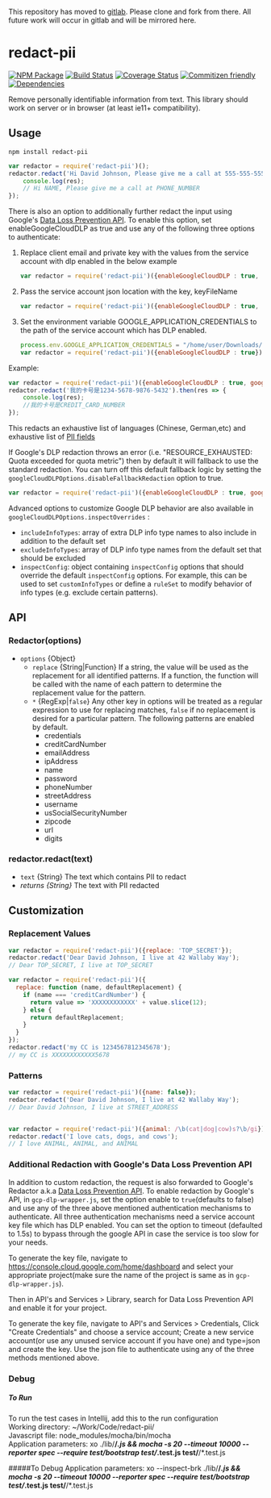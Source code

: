 This repository has moved to [gitlab](https://gitlab.com/solvvy/redact-pii).
Please clone and fork from there. All future work will occur in gitlab and
will be mirrored here.

# redact-pii
[![NPM Package](https://badge.fury.io/js/redact-pii.svg)](https://www.npmjs.com/package/redact-pii)
[![Build Status](https://travis-ci.org/solvvy/redact-pii.svg?branch=master)](https://travis-ci.org/solvvy/redact-pii)
[![Coverage Status](https://coveralls.io/repos/github/solvvy/redact-pii/badge.svg?branch=master)](https://coveralls.io/github/solvvy/redact-pii?branch=master)
[![Commitizen friendly](https://img.shields.io/badge/commitizen-friendly-brightgreen.svg)](http://commitizen.github.io/cz-cli/)
[![Dependencies](https://david-dm.org/solvvy/redact-pii.svg)](https://david-dm.org/solvvy/redact-pii)

Remove personally identifiable information from text.  This library should work on server or in browser (at least ie11+ compatibility).

## Usage
```
npm install redact-pii
```

```js
var redactor = require('redact-pii')();
redactor.redact('Hi David Johnson, Please give me a call at 555-555-5555').then(res => {
    console.log(res);
    // Hi NAME, Please give me a call at PHONE_NUMBER
});
```

There is also an option to additionally further redact the input using Google's [Data Loss Prevention API](https://cloud.google.com/dlp/). To enable this option, set enableGoogleCloudDLP as true and use any of the following three options to authenticate:  
1. Replace client email and private key with the values from the service account with dlp enabled in the below example
    ```js 
    var redactor = require('redact-pii')({enableGoogleCloudDLP : true, googleCloudDLPOptions: {clientOptions: {credentials : {client_email: 'client_email', private_key: 'api_key'}}}});
    ```
2. Pass the service account json location with the key, keyFileName
    ```js 
    var redactor = require('redact-pii')({enableGoogleCloudDLP : true, googleCloudDLPOptions: {clientOptions: {keyFileName: 'placeholder.json'}}});
    ```
3. Set the environment variable GOOGLE_APPLICATION_CREDENTIALS to the path of the service account which has DLP enabled.
    ```js
    process.env.GOOGLE_APPLICATION_CREDENTIALS = "/home/user/Downloads/[FILE_NAME].json"; 
    var redactor = require('redact-pii')({enableGoogleCloudDLP : true});
    ```

Example:
```js
var redactor = require('redact-pii')({enableGoogleCloudDLP : true, googleCloudDLPOptions: {clientOptions: {credentials : {client_email: 'client_email', private_key: 'api_key'}}}});
redactor.redact('我的卡号是1234-5678-9876-5432').then(res => {
    console.log(res);
    //我的卡号是CREDIT_CARD_NUMBER
});
```
This redacts an exhaustive list of languages (Chinese, German,etc) and exhaustive list of [PII fields](https://cloud.google.com/dlp/docs/infotypes-reference)

If Google's DLP redaction throws an error (i.e. "RESOURCE_EXHAUSTED: Quota exceeded for quota metric") then by default it will fallback to use the standard redaction. You can turn off this default fallback logic by setting the `googleCloudDLPOptions.disableFallbackRedaction` option to true.
```js
var redactor = require('redact-pii')({enableGoogleCloudDLP : true, googleCloudDLPOptions: {disableFallbackRedaction: true}});
```

Advanced options to customize Google DLP behavior are also available in `googleCloudDLPOptions.inspectOverrides` :

* `includeInfoTypes`: array of extra DLP info type names to also include in addition to the default set
* `excludeInfoTypes`: array of DLP info type names from the default set that should be excluded
* `inspectConfig`: object containing `inspectConfig` options that should override the default `inspectConfig` options. For example, this can be used to set `customInfoTypes` or define a `ruleSet` to modify behavior of info types (e.g. exclude certain patterns). 

## API

### Redactor(options)
* `options` {Object}
  * `replace` {String|Function} If a string, the value will be used as the replacement for all identified patterns. If a function, the function will be called with the name of each pattern to determine the replacement value for the pattern.
  * `*` {RegExp|`false`} Any other key in options will be treated as a regular expression to use for replacing matches, `false` if no replacement is desired for a particular pattern. The following patterns are enabled by default.
    * credentials
    * creditCardNumber
    * emailAddress
    * ipAddress
    * name
    * password
    * phoneNumber
    * streetAddress
    * username
    * usSocialSecurityNumber
    * zipcode
    * url
    * digits

### redactor.redact(text)
* `text` {String} The text which contains PII to redact
* *returns {String}* The text with PII redacted

## Customization

### Replacement Values
```js
var redactor = require('redact-pii')({replace: 'TOP_SECRET'});
redactor.redact('Dear David Johnson, I live at 42 Wallaby Way');
// Dear TOP_SECRET, I live at TOP_SECRET

var redactor = require('redact-pii')({
  replace: function (name, defaultReplacement) {
    if (name === 'creditCardNumber') {
      return value => 'XXXXXXXXXXXX' + value.slice(12);
    } else {
      return defaultReplacement;
    }
  }
});
redactor.redact('my CC is 1234567812345678');
// my CC is XXXXXXXXXXXX5678
```

### Patterns
```js
var redactor = require('redact-pii')({name: false});
redactor.redact('Dear David Johnson, I live at 42 Wallaby Way');
// Dear David Johnson, I live at STREET_ADDRESS


var redactor = require('redact-pii')({animal: /\b(cat|dog|cow)s?\b/gi});
redactor.redact('I love cats, dogs, and cows');
// I love ANIMAL, ANIMAL, and ANIMAL
```


### Additional Redaction with Google's Data Loss Prevention API

In addition to custom redaction, the request is also forwarded to Google's Redactor a.k.a [Data Loss Prevention API](https://cloud.google.com/dlp/). To enable redaction by Google's API, in `gcp-dlp-wrapper.js`, set the option enable to `true`(defaults to false) and use any of the three above mentioned authentication mechanisms to authenticate. All three authentication mechanisms need a service account key file which has DLP enabled. You can set the option to timeout (defaulted to 1.5s) to bypass through the google API in case the service is too slow for your needs.

To generate the key file, navigate to https://console.cloud.google.com/home/dashboard and select your appropriate project(make sure the name of the project is same as in `gcp-dlp-wrapper.js`).

Then in API's and Services > Library, search for Data Loss Prevention API and enable it for your project.

To generate the key file, navigate to API's and Services > Credentials, Click "Create Credentials" and choose a service account; Create a new service account(or use any unused service account if you have one) and type=json and create the key. Use the json file to authenticate using any of the three methods mentioned above.

### Debug
##### To Run
To run the test cases in Intellij, add this to the run configuration  
Working directory: ~/Work/Code/redact-pii/  
Javascript file: node_modules/mocha/bin/mocha  
Application parameters: xo ./lib/**/*.js && mocha -s 20 --timeout 10000 --reporter spec --require test/bootstrap test/*.test.js test/**/*.test.js

#####To Debug
Application parameters: xo --inspect-brk ./lib/**/*.js && mocha -s 20 --timeout 10000 --reporter spec --require test/bootstrap test/*.test.js test/**/*.test.js
